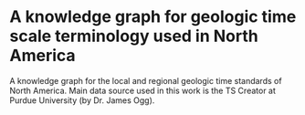 # A knowledge graph for geologic time scale terminology used in North America
A knowledge graph for the local and regional geologic time standards of North America. Main data source used in this work is the TS Creator at Purdue University (by Dr. James Ogg). 

